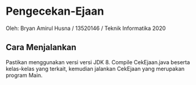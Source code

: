 # Pengecekan-Ejaan
 Oleh: Bryan Amirul Husna / 13520146 / Teknik Informatika 2020<br>
## Cara Menjalankan
Pastikan menggunakan versi versi JDK 8. Compile CekEjaan.java beserta kelas-kelas yang terkait, kemudian jalankan CekEjaan yang merupakan program Main.


